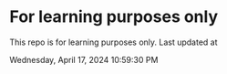 # For learning purposes only
This repo is for learning purposes only.
Last updated at

Wednesday, April 17, 2024 10:59:30 PM

